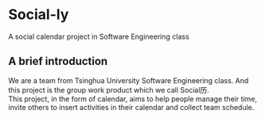# Social-ly
A social calendar project in Software Engineering class

## A brief introduction
We are a team from Tsinghua University Software Engineering class. And this project is the group work product which we call Social历.  
This project, in the form of calendar, aims to help people manage their time, invite others to insert activities in their calendar and collect team schedule. 
